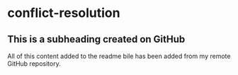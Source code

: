 # conflict-resolution

## This is a subheading created on GitHub

All of this content added to the readme bile has been added from my remote GitHub repository.
